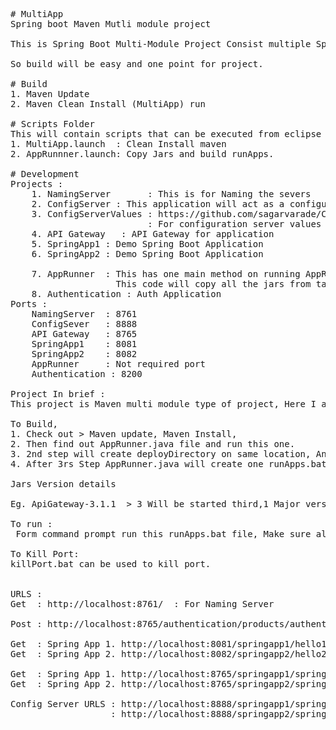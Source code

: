 <pre>
# MultiApp
Spring boot Maven Mutli module project

This is Spring Boot Multi-Module Project Consist multiple Spring project inside one Parent POM.

So build will be easy and one point for project.

# Build
1. Maven Update
2. Maven Clean Install (MultiApp) run

# Scripts Folder
This will contain scripts that can be executed from eclipse only
1. MultiApp.launch  : Clean Install maven
2. AppRunnner.launch: Copy Jars and build runApps.

# Development 
Projects : 
	1. NamingServer       : This is for Naming the severs
	2. ConfigServer : This application will act as a configuration server for all this micro-services 
    3. ConfigServerValues : https://github.com/sagarvarade/ConfigServerValues 
    					  : For configuration server values we are depend on this repository 
    4. API Gateway   : API Gateway for application
	5. SpringApp1 : Demo Spring Boot Application 
	6. SpringApp2 : Demo Spring Boot Application 
	
	7. AppRunner  : This has one main method on running AppRunner main method we will get directory (deployDirectory), & runApps.bat 
					This code will copy all the jars from target folder to deployDirectory and re-generate that runApps.bat 
    8. Authentication : Auth Application
Ports :  
	NamingServer  : 8761  
	ConfigSever   : 8888
	API Gateway   : 8765	
	SpringApp1    : 8081  
	SpringApp2    : 8082  
 	AppRunner     : Not required port
 	Authentication : 8200

Project In brief :
This project is Maven multi module type of project, Here I am trying to explore services necessary for Spring Microserivices.

To Build,
1. Check out > Maven update, Maven Install, 
2. Then find out AppRunner.java file and run this one.
3. 2nd step will create deployDirectory on same location, And copy all the jars present from all the target/*.jars to this  deployDirectory location.
4. After 3rs Step AppRunner.java will create one runApps.bat file on same location

Jars Version details

Eg. ApiGateway-3.1.1  > 3 Will be started third,1 Major version, 1 Minor version

To run :
 Form command prompt run this runApps.bat file, Make sure all the ports mentioned are not in used.

To Kill Port:
killPort.bat can be used to kill port.


URLS :
Get  : http://localhost:8761/  : For Naming Server

Post : http://localhost:8765/authentication/products/authenticate  body : {"username":"sagar","password":"sagar"} , For Api gateway login to db

Get  : Spring App 1. http://localhost:8081/springapp1/hello1
Get  : Spring App 2. http://localhost:8082/springapp2/hello2

Get  : Spring App 1. http://localhost:8765/springapp1/springapp1/hello1  : Through API gateway
Get  : Spring App 2. http://localhost:8765/springapp2/springapp2/hello2  : Through API gateway

Config Server URLS : http://localhost:8888/springapp1/springapp1
				   : http://localhost:8888/springapp2/springapp2	



</pre>
 
 